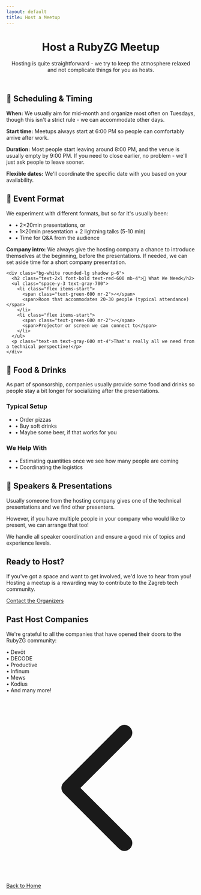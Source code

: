 ```yaml
---
layout: default
title: Host a Meetup
---
```


<div class="max-w-4xl mx-auto px-4 py-8">
  <header class="mb-8">
    <h1 class="text-4xl font-bold text-red-600 mb-4">Host a RubyZG Meetup</h1>
    <p class="text-lg text-gray-600">Hosting is quite straightforward - we try to keep the atmosphere relaxed and not complicate things for you as hosts.</p>
  </header>

  <div class="bg-red-50 border border-red-200 rounded-lg p-6 mb-8">
    <h2 class="text-2xl font-bold text-red-600 mb-4">📅 Scheduling & Timing</h2>
    <div class="space-y-3 text-gray-700">
      <p><strong>When:</strong> We usually aim for mid-month and organize most often on Tuesdays, though this isn't a strict rule - we can accommodate other days.</p>
      <p><strong>Start time:</strong> Meetups always start at 6:00 PM so people can comfortably arrive after work.</p>
      <p><strong>Duration:</strong> Most people start leaving around 8:00 PM, and the venue is usually empty by 9:00 PM. If you need to close earlier, no problem - we'll just ask people to leave sooner.</p>
      <p><strong>Flexible dates:</strong> We'll coordinate the specific date with you based on your availability.</p>
    </div>
  </div>

  <div class="grid grid-cols-1 lg:grid-cols-2 gap-8 mb-8">
    <div class="bg-white rounded-lg shadow p-6">
      <h2 class="text-2xl font-bold text-red-600 mb-4">🎤 Event Format</h2>
      <p class="text-gray-700 mb-4">We experiment with different formats, but so far it's usually been:</p>
      <ul class="space-y-2 text-gray-700">
        <li class="flex items-start">
          <span class="text-red-600 mr-2">•</span>
          <span>2×20min presentations, or</span>
        </li>
        <li class="flex items-start">
          <span class="text-red-600 mr-2">•</span>
          <span>1×20min presentation + 2 lightning talks (5-10 min)</span>
        </li>
        <li class="flex items-start">
          <span class="text-red-600 mr-2">•</span>
          <span>Time for Q&A from the audience</span>
        </li>
      </ul>
      <div class="mt-4 p-3 bg-gray-50 rounded">
        <p class="text-sm text-gray-600"><strong>Company intro:</strong> We always give the hosting company a chance to introduce themselves at the beginning, before the presentations. If needed, we can set aside time for a short company presentation.</p>
      </div>
    </div>

    <div class="bg-white rounded-lg shadow p-6">
      <h2 class="text-2xl font-bold text-red-600 mb-4">🏢 What We Need</h2>
      <ul class="space-y-3 text-gray-700">
        <li class="flex items-start">
          <span class="text-green-600 mr-2">✓</span>
          <span>Room that accommodates 20-30 people (typical attendance)</span>
        </li>
        <li class="flex items-start">
          <span class="text-green-600 mr-2">✓</span>
          <span>Projector or screen we can connect to</span>
        </li>
      </ul>
      <p class="text-sm text-gray-600 mt-4">That's really all we need from a technical perspective!</p>
    </div>
  </div>

  <div class="bg-white rounded-lg shadow p-6 mb-8">
    <h2 class="text-2xl font-bold text-red-600 mb-4">🍕 Food & Drinks</h2>
    <p class="text-gray-700 mb-4">As part of sponsorship, companies usually provide some food and drinks so people stay a bit longer for socializing after the presentations.</p>
    <div class="grid grid-cols-1 md:grid-cols-2 gap-6">
      <div>
        <h3 class="font-semibold text-gray-800 mb-2">Typical Setup</h3>
        <ul class="text-gray-700 space-y-1">
          <li>• Order pizzas</li>
          <li>• Buy soft drinks</li>
          <li>• Maybe some beer, if that works for you</li>
        </ul>
      </div>
      <div>
        <h3 class="font-semibold text-gray-800 mb-2">We Help With</h3>
        <ul class="text-gray-700 space-y-1">
          <li>• Estimating quantities once we see how many people are coming</li>
          <li>• Coordinating the logistics</li>
        </ul>
      </div>
    </div>
  </div>

  <div class="bg-white rounded-lg shadow p-6 mb-8">
    <h2 class="text-2xl font-bold text-red-600 mb-4">🎯 Speakers & Presentations</h2>
    <div class="space-y-4 text-gray-700">
      <p>Usually someone from the hosting company gives one of the technical presentations and we find other presenters.</p>
      <p>However, if you have multiple people in your company who would like to present, we can arrange that too!</p>
      <p>We handle all speaker coordination and ensure a good mix of topics and experience levels.</p>
    </div>
  </div>

  <div class="bg-red-50 border border-red-200 rounded-lg p-6 mb-8">
    <h2 class="text-2xl font-bold text-red-600 mb-4">Ready to Host?</h2>
    <p class="text-gray-700 mb-4">
      If you've got a space and want to get involved, we'd love to hear from you! Hosting a meetup is a rewarding way to contribute to the Zagreb tech community.
    </p>
    <div class="flex flex-col sm:flex-row gap-4">
      <a href="mailto:organizers@rubyzg.org" target="_blank" class="inline-flex items-center justify-center bg-red-600 text-white font-medium py-3 px-6 rounded-lg hover:bg-red-700 transition">
        Contact the Organizers
      </a>
    </div>
  </div>

  <div class="bg-white rounded-lg shadow p-6">
    <h2 class="text-2xl font-bold text-red-600 mb-4">Past Host Companies</h2>
    <p class="text-gray-700 mb-4">
      We're grateful to all the companies that have opened their doors to the RubyZG community:
    </p>
    <div class="grid grid-cols-2 md:grid-cols-4 gap-4 text-sm text-gray-600">
      <div>• Devōt</div>
      <div>• DECODE</div>
      <div>• Productive</div>
      <div>• Infinum</div>
      <div>• Mews</div>
      <div>• Kodius</div>
      <div>• And many more!</div>
    </div>
  </div>

  <nav class="mt-12 pt-8 border-t border-gray-200">
    <a href="{{ '/' | relative_url }}" class="inline-flex items-center text-red-600 hover:text-red-800 font-medium">
      <svg class="w-4 h-4 mr-2" fill="none" stroke="currentColor" viewBox="0 0 24 24">
        <path stroke-linecap="round" stroke-linejoin="round" stroke-width="2" d="M15 19l-7-7 7-7"/>
      </svg>
      Back to Home
    </a>
  </nav>
</div>
